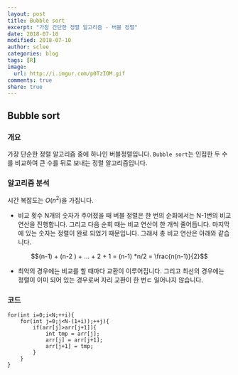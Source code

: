 ```yaml
---
layout: post
title: Bubble sort
excerpt: "가장 간단한 정렬 알고리즘 - 버블 정렬"
date: 2018-07-10
modified: 2018-07-10
author: sclee
categories: blog
tags: [R]
image:
  url: http://i.imgur.com/p0TzIOM.gif
comments: true
share: true
---
```



##   Bubble sort

### 개요

가장 단순한 정렬 알고리즘 중에 하나인 버블정렬입니다. `Bubble sort`는 인접한 두 수를 비교하여 큰 수를 뒤로 보내는 정렬 알고리즘입니다.


### 알고리즘 분석

시간 복잡도는 $O(n^2)$을 가집니다. 

 - 비교 횟수
N개의 숫자가 주어졌을 때 버블 정렬은 한 번의 순회에서는 N-1번의 비교 연산을 진행합니다. 그리고 다음 순회 때는 비교 연산이 한 개씩 줄어듭니다. 마지막에 있는 숫자는 정렬이 완료 되었기 때문입니다. 그래서 총 비교 연산은 아래와 같습니다.

$$(n-1) + (n-2 ) + ... + 2 + 1 = (n-1) *n/2 = \frac{n(n-1)}{2}$$

- 최악의 경우에는 비교를 할 때마다 교환이 이루어집니다. 그리고 최선의 경우에는 정렬이 이미 되어 있는 경우로써 자리 교환이 한 번ㄷ 일어나지 않습니다.


### 코드

```
for(int i=0;i<N;++i){
	for(int j=0;j<N-(1+i));++j){
		if(arr[j]>arr[j+1]){
			int tmp = arr[j];
			arr[j] = arr[j+1];
			arr[j+1] = tmp;
		}
	}
}
```
